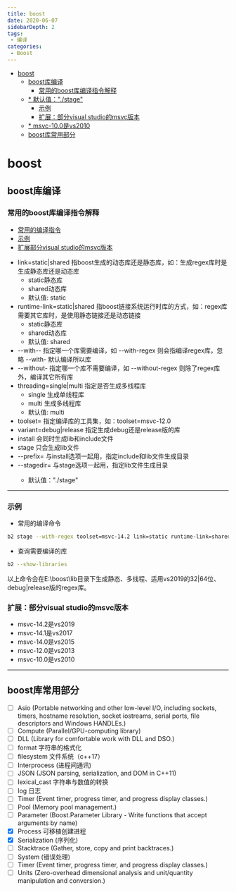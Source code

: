 ```yaml
---
title: boost
date: 2020-06-07
sidebarDepth: 2
tags:
 - 编译
categories:
 - Boost
---
```

- [boost](#boost)
  - [boost库编译](#boost库编译)
    - [常用的boost库编译指令解释](#常用的boost库编译指令解释)
  - [* 默认值："./stage"](#-默认值stage)
    - [示例](#示例)
    - [扩展：部分visual studio的msvc版本](#扩展部分visual-studio的msvc版本)
  - [* msvc-10.0是vs2010](#-msvc-100是vs2010)
  - [boost库常用部分](#boost库常用部分)
# boost
## boost库编译
### 常用的boost库编译指令解释
- [常用的编译指令](#常用的编译指令)
- [示例](#示例)
- [扩展部分visual studio的msvc版本](#扩展:部分visual&nbsp;studio的msvc版本)
* link=static|shared 指boost生成的动态库还是静态库，如：生成regex库时是生成静态库还是动态库
  * static静态库
  * shared动态库
  * 默认值: static
* runtime-link=static|shared 指boost链接系统运行时库的方式，如：regex库需要其它库时，是使用静态链接还是动态链接
  * static静态库
  * shared动态库
  * 默认值: shared
* --with--<library> 指定哪一个库需要编译，如 --with-regex 则会指编译regex库，忽略 --with- 默认编译所以库
* --without-<library> 指定哪一个库不需要编译，如 --without-regex 则除了regex库外，编译其它所有库
* threading=single|multi 指定是否生成多线程库
  * single 生成单线程库
  * multi 生成多线程库
  * 默认值: multi
* toolset=<toolset>         指定编译库的工具集，如：toolset=msvc-12.0
* variant=debug|release   指定生成debug还是release版的库
* install 会同时生成lib和include文件
* stage 只会生成lib文件
* --prefix=<INSTALLDIR> 与install选项一起用，指定include和lib文件生成目录
* --stagedir=<STAGEDIR> 与stage选项一起用，指定lib文件生成目录
  * 默认值："./stage"
------------------------
### 示例
* 常用的编译命令
```sh
b2 stage --with-regex toolset=msvc-14.2 link=static runtime-link=shared --stagedir="E:\boost\lib"
```
* 查询需要编译的库
```sh
b2 --show-libraries
```
以上命令会在E:\boost\lib目录下生成静态、多线程、适用vs2019的32|64位、debug|release版的regex库。
### 扩展：部分visual studio的msvc版本
* msvc-14.2是vs2019 
* msvc-14.1是vs2017
* msvc-14.0是vs2015
* msvc-12.0是vs2013
* msvc-10.0是vs2010
-----------------------
## boost库常用部分
- [ ] Asio (Portable networking and other low-level I/O, including sockets, timers, hostname resolution, socket iostreams, serial ports, file descriptors and Windows HANDLEs.)
- [ ] Compute (Parallel/GPU-computing library)
- [ ] DLL (Library for comfortable work with DLL and DSO.)
- [ ] format 字符串的格式化
- [ ] filesystem 文件系统（c++17）
- [ ] Interprocess (进程间通讯)
- [ ] JSON (JSON parsing, serialization, and DOM in C++11)
- [ ] lexical_cast 字符串与数值的转换
- [ ] log 日志
- [ ] Timer (Event timer, progress timer, and progress display classes.)
- [ ] Pool (Memory pool management.)
- [ ] Parameter (Boost.Parameter Library - Write functions that accept arguments by name)
- [x] Process 可移植创建进程
- [x] Serialization (序列化)
- [ ] Stacktrace (Gather, store, copy and print backtraces.)
- [ ] System (错误处理)
- [ ] Timer (Event timer, progress timer, and progress display classes.) 
- [ ] Units (Zero-overhead dimensional analysis and unit/quantity manipulation and conversion.)
